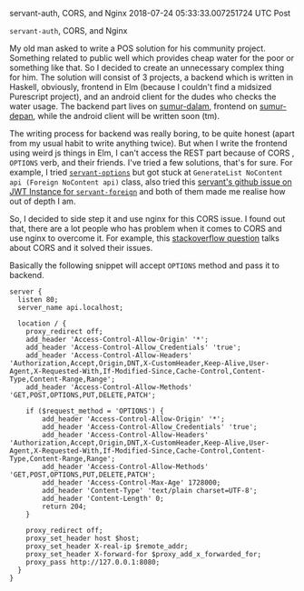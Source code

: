 servant-auth, CORS, and Nginx
2018-07-24 05:33:33.007251724 UTC
Post

`servant-auth`, CORS, and Nginx

My old man asked to write a POS solution for his community project.
Something related to public well which provides cheap water for the
poor or something like that. So I decided to create an unnecessary complex thing for
him.
The solution will consist of 3 projects, a backend which is written in Haskell, obviously,
frontend in Elm (because I couldn't find a midsized Purescript project), and an
android client for the dudes who checks the water usage.
The backend part lives on [sumur-dalam](https://gitlab.com/ibnuda/sumur-dalam),
frontend on [sumur-depan](https://gitlab.com/ibnuda/sumur-depan), while the android
client will be written soon (tm).

The writing process for backend was really boring, to be quite honest (apart from
my usual habit to write anything twice).
But when I write the frontend using weird js things in Elm, I can't access
the REST part because of CORS , `OPTIONS` verb, and their friends.
I've tried a few solutions, that's for sure.
For example, I tried [`servant-options`](https://github.com/sordina/servant-options)
but got stuck at `GenerateList NoContent api (Foreign NoContent api)` class,
also tried this [servant's github issue on JWT Instance for `servant-foreign`](https://github.com/haskell-servant/servant-auth/issues/8)
and both of them made me realise how out of depth I am.

So, I decided to side step it and use nginx for this CORS issue.
I found out that, there are a lot people who has problem when it comes to
CORS and use nginx to overcome it.
For example, this [stackoverflow question](https://stackoverflow.com/questions/45986631/how-to-enable-cors-in-nginx-proxy-server)
talks about CORS and it solved their issues.

Basically the following snippet will accept `OPTIONS` method and pass it to backend.
```
server {
  listen 80;
  server_name api.localhost;

  location / {
    proxy_redirect off;
    add_header 'Access-Control-Allow-Origin' '*';
    add_header 'Access-Control-Allow_Credentials' 'true';
    add_header 'Access-Control-Allow-Headers' 'Authorization,Accept,Origin,DNT,X-CustomHeader,Keep-Alive,User-Agent,X-Requested-With,If-Modified-Since,Cache-Control,Content-Type,Content-Range,Range';
    add_header 'Access-Control-Allow-Methods' 'GET,POST,OPTIONS,PUT,DELETE,PATCH';

    if ($request_method = 'OPTIONS') {
        add_header 'Access-Control-Allow-Origin' '*';
        add_header 'Access-Control-Allow_Credentials' 'true';
        add_header 'Access-Control-Allow-Headers' 'Authorization,Accept,Origin,DNT,X-CustomHeader,Keep-Alive,User-Agent,X-Requested-With,If-Modified-Since,Cache-Control,Content-Type,Content-Range,Range';
        add_header 'Access-Control-Allow-Methods' 'GET,POST,OPTIONS,PUT,DELETE,PATCH';
        add_header 'Access-Control-Max-Age' 1728000;
        add_header 'Content-Type' 'text/plain charset=UTF-8';
        add_header 'Content-Length' 0;
        return 204;
    }

    proxy_redirect off;
    proxy_set_header host $host;
    proxy_set_header X-real-ip $remote_addr;
    proxy_set_header X-forward-for $proxy_add_x_forwarded_for;
    proxy_pass http://127.0.0.1:8080;
  }
}
```
